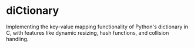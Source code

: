 # diCtionary
Implementing the key-value mapping functionality of Python's dictionary in C, with features like dynamic resizing, hash functions, and collision handling.
